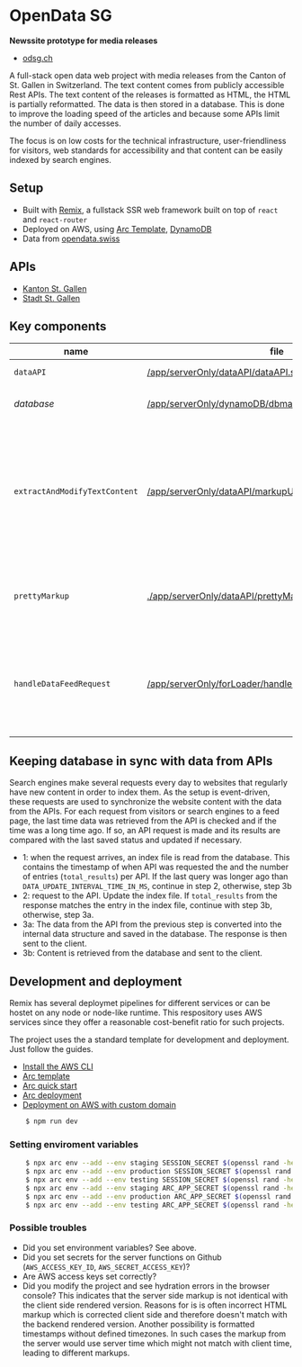 # OpenData SG

**Newssite prototype for media releases**

- [odsg.ch](https://odsg.ch)

A full-stack open data web project with media releases from the Canton of St. Gallen in Switzerland. The text content comes from publicly accessible Rest APIs. The text content of the releases is formatted as HTML, the HTML is partially reformatted. The data is then stored in a database. This is done to improve the loading speed of the articles and because some APIs limit the number of daily accesses.

The focus is on low costs for the technical infrastructure, user-friendliness for visitors, web standards for accessibility and that content can be easily indexed by search engines.

## Setup

- Built with [Remix](https://github.com/remix-run), a fullstack SSR web framework built on top of `react` and `react-router`
- Deployed on AWS, using [Arc Template](https://github.com/remix-run/remix/tree/main/templates/classic-remix-compiler/arc), [DynamoDB](https://aws.amazon.com/dynamodb/)
- Data from [opendata.swiss](https://opendata.swiss)

## APIs

- [Kanton St. Gallen](https://daten.sg.ch/explore/dataset/newsfeed-medienmitteilungen-kanton-stgallen/api/)
- [Stadt St. Gallen](https://daten.stadt.sg.ch/explore/dataset/newsfeed-stadtverwaltung-stgallen/api/)

## Key components

| name                          | file                                                                                                                    | function                                                                                                                          | noteworthy dependencies                                                                                        |
| ----------------------------- | ----------------------------------------------------------------------------------------------------------------------- | --------------------------------------------------------------------------------------------------------------------------------- | -------------------------------------------------------------------------------------------------------------- |
| `dataAPI`                     | [/app/serverOnly/dataAPI/dataAPI.server.ts](./app/serverOnly/dataAPI/dataAPI.server.ts)                                 | fetching data from API                                                                                                            | [dataAPIConfigConstructor](./app/serverOnly/dataAPI/dataAPIConfigConstructor.server.ts)                        |
| _database_                    | [/app/serverOnly/dynamoDB/dbmain.server.ts](./app/serverOnly/dynamoDB/dbmain.server.ts)                                 | interactions with DynamoDB                                                                                                        |                                                                                                                |
| `extractAndModifyTextContent` | [/app/serverOnly/dataAPI/markupUtils.server.ts](./app/serverOnly/dataAPI/markupUtils.server.ts)                         | re-format text content: extract article lead (used for _meta description_), replace subtitles formatted in `<b>` with `<h2>` tags | [linkdom](https://github.com/linkdom/linkdom), [sanitize-html](https://github.com/apostrophecms/sanitize-html) |
| `prettyMarkup`                | [./app/serverOnly/dataAPI/prettyMarkup.server.ts](./app/serverOnly/dataAPI/prettyMarkup.server.ts)                      | convert article to the internal datastructure by configuration                                                                    |                                                                                                                |
| `handleDataFeedRequest`       | [/app/serverOnly/forLoader/handleDataFeedRequest.server.ts](./app/serverOnly/forLoader/handleDataFeedRequest.server.ts) | data reqeust by route params: check for last update, fetch data from API, store new data                                          | `extractAndModifyTextContent`, `prettyMarkup`, `dataAPI`, _database_                                           |

## Keeping database in sync with data from APIs

Search engines make several requests every day to websites that regularly have new content in order to index them. As the setup is event-driven, these requests are used to synchronize the website content with the data from the APIs. For each request from visitors or search engines to a feed page, the last time data was retrieved from the API is checked and if the time was a long time ago. If so, an API request is made and its results are compared with the last saved status and updated if necessary.

- 1: when the request arrives, an index file is read from the database. This contains the timestamp of when API was requested the and the number of entries (`total_results`) per API. If the last query was longer ago than `DATA_UPDATE_INTERVAL_TIME_IN_MS`, continue in step 2, otherwise, step 3b
- 2: request to the API. Update the index file. If `total_results` from the response matches the entry in the index file, continue with step 3b, otherwise, step 3a.
- 3a: The data from the API from the previous step is converted into the internal data structure and saved in the database. The response is then sent to the client.
- 3b: Content is retrieved from the database and sent to the client.

## Development and deployment

Remix has several deploymet pipelines for different services or can be hostet on any node or node-like runtime. This respository uses AWS services since they offer a reasonable cost-benefit ratio for such projects.

The project uses the a standard template for development and deployment. Just follow the guides.

- [Install the AWS CLI](https://docs.aws.amazon.com/cli/latest/userguide/install-cliv2.html)
- [Arc template](https://github.com/remix-run/remix/tree/main/templates/classic-remix-compiler/arc)
- [Arc quick start](https://arc.codes/docs/en/get-started/quickstart)
- [Arc deployment](https://arc.codes/docs/en/reference/cli/deploy)
- [Deployment on AWS with custom domain](https://arc.codes/docs/en/guides/domains/registrars/route53-and-cloudfront)

```sh
    $ npm run dev
```

### Setting enviroment variables

```sh
    $ npx arc env --add --env staging SESSION_SECRET $(openssl rand -hex 32)
    $ npx arc env --add --env production SESSION_SECRET $(openssl rand -hex 32)
    $ npx arc env --add --env testing SESSION_SECRET $(openssl rand -hex 32)
    $ npx arc env --add --env staging ARC_APP_SECRET $(openssl rand -hex 32)
    $ npx arc env --add --env production ARC_APP_SECRET $(openssl rand -hex 32)
    $ npx arc env --add --env testing ARC_APP_SECRET $(openssl rand -hex 32)
```

### Possible troubles

- Did you set environment variables? See above.
- Did you set secrets for the server functions on Github (`AWS_ACCESS_KEY_ID`, `AWS_SECRET_ACCESS_KEY`)?
- Are AWS access keys set correctly?
- Did you modify the project and see hydration errors in the browser console? This indicates that the server side markup is not identical with the client side rendered version. Reasons for is is often incorrect HTML markup which is corrected client side and therefore doesn't match with the backend rendered version. Another possibility is formatted timestamps without defined timezones. In such cases the markup from the server would use server time which might not match with client time, leading to different markups.
